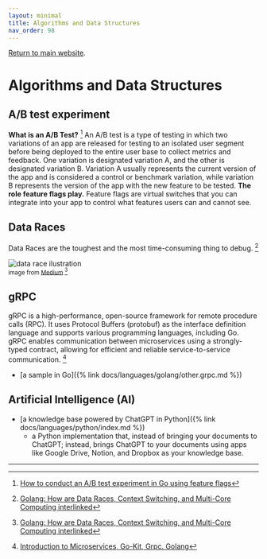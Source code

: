 ```yaml
---
layout: minimal
title: Algorithms and Data Structures
nav_order: 98
---
```


[Return to main website]({{site.baseurl}}/).

# Algorithms and Data Structures

## A/B test experiment

__What is an A/B Test?__ [^1]
An A/B test is a type of testing in which two variations of an app are released for testing to an isolated user segment before being deployed to the entire user base to collect metrics and feedback. One variation is designated variation A, and the other is designated variation B. Variation A usually represents the current version of the app and is considered a control or benchmark variation, while variation B represents the version of the app with the new feature to be tested.
__The role feature flags play.__
Feature flags are virtual switches that you can integrate into your app to control what features users can and cannot see.

## Data Races

Data Races are the toughest and the most time-consuming thing to debug. [^2]

![data race ilustration](https://github.com/igorlima/unapologetic-snippets/assets/1886786/a3866f1d-7506-4d2d-9ada-fc0229483187)
<sup style="display:block;">image from [Medium](https://mourya-g9.medium.com/golang-how-are-data-races-context-switching-and-multi-core-computing-related-cba8d17b542a) [^2]</sup>

## gRPC

gRPC is a high-performance, open-source framework for remote procedure calls (RPC). It uses Protocol Buffers (protobuf) as the interface definition language and supports various programming languages, including Go. gRPC enables communication between microservices using a strongly-typed contract, allowing for efficient and reliable service-to-service communication. [^3]

- [a sample in Go]({% link docs/languages/golang/other.grpc.md %})

## Artificial Intelligence (AI)

- [a knowledge base powered by ChatGPT in Python]({% link docs/languages/python/index.md %})
  - a Python implementation that, instead of bringing your documents to ChatGPT; instead, brings ChatGPT to your documents using apps like Google Drive, Notion, and Dropbox as your knowledge base.


------ ------

[^1]: [How to conduct an A/B test experiment in Go using feature flags](https://medium.com/@chavezharris/how-to-conduct-an-a-b-test-experiment-in-go-using-feature-flags-660edef536f6)
[^2]: [Golang: How are Data Races, Context Switching, and Multi-Core Computing interlinked](https://mourya-g9.medium.com/golang-how-are-data-races-context-switching-and-multi-core-computing-related-cba8d17b542a)
[^3]: [Introduction to Microservices, Go-Kit, Grpc. Golang](https://medium.com/@edwinsiby/introduction-to-microservices-go-kit-grpc-golang-e187853d6c45)
